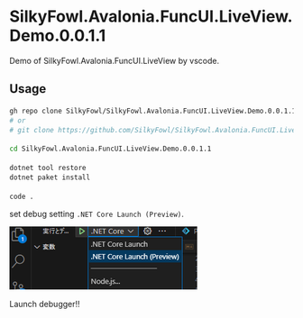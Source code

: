 # SilkyFowl.Avalonia.FuncUI.LiveView.Demo.0.0.1.1

Demo of SilkyFowl.Avalonia.FuncUI.LiveView by vscode.

## Usage

```sh
gh repo clone SilkyFowl/SilkyFowl.Avalonia.FuncUI.LiveView.Demo.0.0.1.1
# or
# git clone https://github.com/SilkyFowl/SilkyFowl.Avalonia.FuncUI.LiveView.Demo.0.0.1.1.git

cd SilkyFowl.Avalonia.FuncUI.LiveView.Demo.0.0.1.1

dotnet tool restore
dotnet paket install

code .
```

set debug setting `.NET Core Launch (Preview)`.

![Alt text](/assets/set-debug-setting.png)

Launch debugger!!
